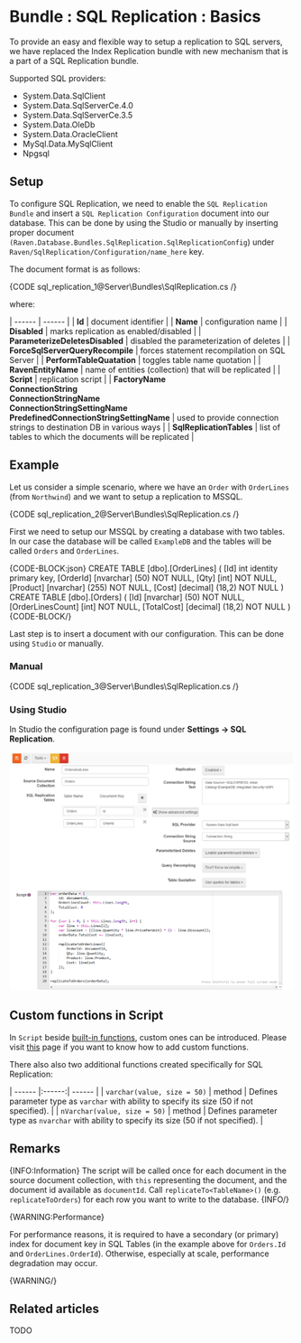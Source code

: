 # Bundle : SQL Replication : Basics

To provide an easy and flexible way to setup a replication to SQL servers, we have replaced the Index Replication bundle with new mechanism that is a part of a SQL Replication bundle.   

Supported SQL providers:   
* System.Data.SqlClient   
* System.Data.SqlServerCe.4.0   
* System.Data.SqlServerCe.3.5   
* System.Data.OleDb   
* System.Data.OracleClient   
* MySql.Data.MySqlClient   
* Npgsql   

## Setup

To configure SQL Replication, we need to enable the `SQL Replication Bundle` and insert a `SQL Replication Configuration` document into our database. This can be done by using the Studio or manually by inserting proper document `(Raven.Database.Bundles.SqlReplication.SqlReplicationConfig`) under `Raven/SqlReplication/Configuration/name_here` key.

The document format is as follows:   

{CODE sql_replication_1@Server\Bundles\SqlReplication.cs /}

where:  

| ------ | ------ |
| **Id** | document identifier |
| **Name** | configuration name |
| **Disabled** | marks replication as enabled/disabled |
| **ParameterizeDeletesDisabled** | disabled the parameterization of deletes |
| **ForceSqlServerQueryRecompile** | forces statement recompilation on SQL Server |
| **PerformTableQuatation** | toggles table name quotation |
| **RavenEntityName** | name of entities (collection) that will be replicated |
| **Script** | replication script |
| **FactoryName**<br />**ConnectionString**<br />**ConnectionStringName**<br />**ConnectionStringSettingName**<br />**PredefinedConnectionStringSettingName** | used to provide connection strings to destination DB in various ways |
| **SqlReplicationTables** | list of tables to which the documents will be replicated |

## Example

Let us consider a simple scenario, where we have an `Order` with `OrderLines` (from `Northwind`) and we want to setup a replication to MSSQL.

{CODE sql_replication_2@Server\Bundles\SqlReplication.cs /}

First we need to setup our MSSQL by creating a database with two tables. In our case the database will be called `ExampleDB` and the tables will be called `Orders` and `OrderLines`.      

{CODE-BLOCK:json}
CREATE TABLE [dbo].[OrderLines]
(
	[Id] int identity primary key,
	[OrderId] [nvarchar] (50) NOT NULL,
	[Qty] [int] NOT NULL,
	[Product] [nvarchar] (255) NOT NULL,
	[Cost] [decimal] (18,2) NOT NULL
)
CREATE TABLE [dbo].[Orders]
(
	[Id] [nvarchar] (50) NOT NULL,
	[OrderLinesCount] [int] NOT NULL,
	[TotalCost] [decimal] (18,2) NOT NULL
)
{CODE-BLOCK/}

Last step is to insert a document with our configuration. This can be done using `Studio` or manually.

### Manual

{CODE sql_replication_3@Server\Bundles\SqlReplication.cs /}

### Using Studio

In Studio the configuration page is found under **Settings -> SQL Replication**.

![Figure 1: How to setup SQL Replication using Studio?](images\sql_replication_studio.png)

## Custom functions in Script

In `Script` beside [built-in functions](../../../client-api/commands/patches/how-to-use-javascript-to-patch-your-documents#methods-objects-and-variables), custom ones can be introduced. Please visit [this](../../../studio/overview/settings/custom-functions) page if you want to know how to add custom functions.

There also also two additional functions created specifically for SQL Replication:

| ------ |:------:| ------ |
| `varchar(value, size = 50)` | method | Defines parameter type as `varchar` with ability to specify its size (50 if not specified). |
| `nVarchar(value, size = 50)` | method | Defines parameter type as `nvarchar` with ability to specify its size (50 if not specified). |

## Remarks

{INFO:Information}
The script will be called once for each document in the source document collection, with `this` representing the document, and the document id available as `documentId`. Call `replicateTo<TableName>()` (e.g. `replicateToOrders`) for each row you want to write to the database.
{INFO/}

{WARNING:Performance}

For performance reasons, it is required to have a secondary (or primary) index for document key in SQL Tables (in the example above for `Orders.Id` and `OrderLines.OrderId`). Otherwise, especially at scale, performance degradation may occur.

{WARNING/}

## Related articles

TODO